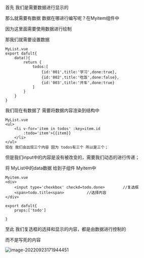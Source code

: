 首先 我们是需要数据进行显示的

那么就需要有数据 数据在哪进行编写呢？在Myitem组件中

因为这里面需要使用数据进行绘制

那我们就需要设置数据

```vue
MyList.vue
export dafult{
	data(){
		return {
			todos:[
				{id:'001',title:'学习',done:true},
				{id:'002',title:'吃饭',done:false},
				{id:'003',title:'开车',done:true}
			]
		}
	}
}
```

我们现在有数据了 需要将数据内容渲染到结构中

```vue
MyList.vue
<ul>
	<li v-for='item in todos' :key=item.id 
        :todo='item'>{{item}}
    </li>
</ul>
现在 我们会出现三个内容 因为 todos有三个 所以是三个；
```

但是我们input中的内容是没有被改变的，需要我们动态的进行传递；

将 MyList中的data数据 给到子组件 Myitem中

```vue
Myitem.vue
<div>
	<input type='chexkbox' checkd=todo.done>		//复选框		
	<span>todo.title<span>			//选择内容				
</div>
        
export dafult{
	props:['todo']        
        
}
```

至此 我们复选框的选择和显示的内容，都是由数据进行控制的

而不是写死的内容

![image-20220923171944451](C:\Users\二教主讲机\AppData\Roaming\Typora\typora-user-images\image-20220923171944451.png)